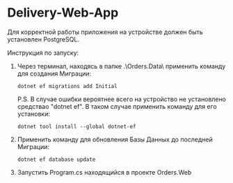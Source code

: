 # Delivery-Web-App

Для корректной работы приложения на устройстве должен быть установлен PostgreSQL.

Инструкция по запуску:

1. Через терминал, находясь в папке .\Orders.Data\ применить команду для создания Миграции:
   ```
   dotnet ef migrations add Initial
   ```
   
   P.S. В случае ошибки вероятнее всего на устройство не установлено средствао "dotnet ef". В таком случае применить команду для его установки:
   ```
   dotnet tool install --global dotnet-ef
   ```
   
2. Применить команду для обновления Базы Данных до последней Миграции:
   ```
   dotnet ef database update
   ```
   
 3. Запустить Program.cs находящийся в проекте Orders.Web
